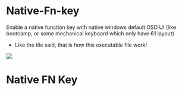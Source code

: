 # Native-Fn-key
Enable a native function key with native windows default OSD UI (like bootcamp, or some mechanical keyboard which only have 61 layout)

+ Like the tile said, that is how this executable file work!

<div algin="center">
    <img src="./icon-modified.ico">
    <h1>Native FN Key</h1>
</div>  